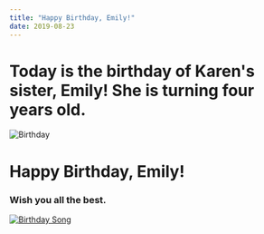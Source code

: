 ```yaml
---
title: "Happy Birthday, Emily!"
date: 2019-08-23
---
```


# Today is the birthday of Karen's sister, Emily! She is turning **four** years old.

![Birthday](https://i1.wp.com/www.happybirthdaywishs.com/wp-content/uploads/2019/03/4th-2.jpg?resize=640%2C640)

# Happy Birthday, Emily!

### Wish you all the best.

[![Birthday Song](https://video-to-markdown.netlify.com/.netlify/functions/image?url=https%3A%2F%2Fwww.youtube.com%2Fwatch%3Fv%3DGk4J21TlvV8)](https://www.youtube.com/watch?v=Gk4J21TlvV8 "Birthday Song")
